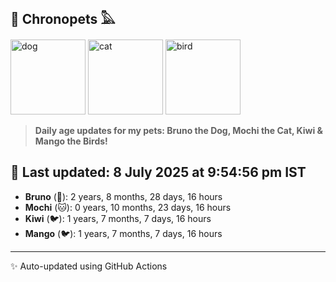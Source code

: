 ## 🐾 Chronopets 𓅓

<img src="https://media.giphy.com/media/3oriO0OEd9QIDdllqo/giphy.gif" width="120" height="120" alt="dog"> <img src="https://media.giphy.com/media/OmK8lulOMQ9XO/giphy.gif" width="120" height="120" alt="cat"> <img src="https://media.giphy.com/media/1dMNq7sH2v5i/giphy.gif" width="120" height="120" alt="bird"> 

> **Daily age updates for my pets: Bruno the Dog, Mochi the Cat, Kiwi & Mango the Birds!**

## 📅 Last updated: 8 July 2025 at 9:54:56 pm IST

- **Bruno** (🐶): 2 years, 8 months, 28 days, 16 hours
- **Mochi** (🐱): 0 years, 10 months, 23 days, 16 hours
- **Kiwi** (🐦): 1 years, 7 months, 7 days, 16 hours
- **Mango** (🐦): 1 years, 7 months, 7 days, 16 hours

---
✨ Auto-updated using GitHub Actions

